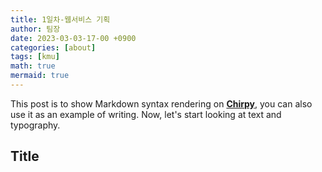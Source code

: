 ```yaml
---
title: 1일차-웹서비스 기획
author: 팀장
date: 2023-03-03-17-00 +0900
categories: [about]
tags: [kmu]
math: true
mermaid: true
---
```


This post is to show Markdown syntax rendering on [**Chirpy**](https://github.com/cotes2020/jekyll-theme-chirpy/fork), you can also use it as an example of writing. Now, let's start looking at text and typography.

## Title

